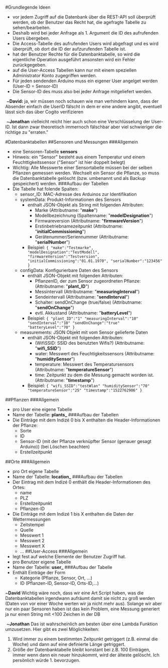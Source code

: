 #Grundlegende Ideen
- vor jedem Zugriff auf die Datenbank über die REST-API soll überprüft werden,
  ob der Benutzer das Recht hat, die agefragte Tabelle zu sehen/bearbeiten.
- Deshalb wird bei jeder Anfrage als 1. Argument die ID des aufrufenden Users übergeben. 
- Die Access-Tabelle des aufrufenden Users wird abgefragt und es wird überprüft,
   ob dort die ID der aufzurufenden Tabelle ist. 
- hat der Benutzer Rechte für die Datenbanktabelle, so wird die eigentliche Operation
  ausgeführt ansonsten wird ein Fehler zurückgegeben.
- auf die User-Access Tabellen kann nur mit einem speziellen Administrator Konto zugegriffen werden.
- Für jeden sendenden Arduino muss ein eigener User angelget werden (User-ID = Sensor-ID)
- Die Sensor-ID des muss also bei jeder Anfrage mitgeliefert werden.

&nbsp;~**David:** ja, wir müssen noch schauen wie man verhindern kann, dass der Absender einfach die UserID fälscht in dem er eine andere angibt, eventuell lässt sich das über Cogito verifizieren

&nbsp;~**Jonathan** vielleicht reicht hier auch schon eine Verschlüsselung der User-ID. Ist dann zwar theoretisch immernoch fälschbar aber viel schwieriger die richtige zu "erraten."

#Datenbanktabellen
##Sensoren und Messungen
###Allgemein
- eine Sensoren-Tabelle **sensors**
- Hinweis: ein "Sensor" besteht aus einem Temperatur und einem Feuchttigkeitssensor ("Sensor" ist hier doppelt belegt)
- Wichtig: Alle Messwerte einer Sensortabelle müssen bei der selben Pflanzen gemessen
  werden. Wechselt ein Sensor die Pflanze, so muss die Datenbanktabelle gelöscht
  (bzw. umbenannt und als Backup gespeichert) werden.
###Aufbau der Tabellen
- Die Tabelle hat folende Spalten:
    - sensor_ID: MAC-Adresse des Arduinos zur Identifikation
    - systemData: Produkt-Informationen des Sensors
        - enthalt JSON-Objekt als String mit folgenden Attributen:
            - Marke (Attributname: "**make**")
            - Modellbezeichnung (Spaltenname: "**modelDesignation**")
            - Firmwareversion (Attributname: "**firmwareVersion**")
            - Erstinbetriebnamezeitpunkt (Attributname: "**initialCommissioning**")
            - Gerätenummer/Seriennummer (Attributname: "**serialNumber**")
        - Beispiel:
            `{
             "make":"Testmarke",
             "modelDesignation":"TestModell",
             "firmwareVersion":"Testversion",
             "initialCommissioning":"01.01.1970",
             "serialNumber":"123456"
             }`
    - configData: Konfigurierbare Daten des Sensors
        - enthält JSON-Objekt mit folgenden Attributen:
            - PflanzenID, der zum Sensor zugeordneten Pflanze:  (Attributname: "**plant_ID**")
            - Messintervall (Attributname: "**measuringInterval**")
            - Sendeintervall (Attributname: "**sendInterval**")
            - Schalter: sendOnChange (true/false)  (Attributname: "**sendOnChange**")
            - evtl. Akkustand (Attributname: "**batteryLevel**")
        - Beispiel: 
            `{
             "plant_ID":"1"
             "measuringInterval":"10"
             "sendInterval":"10"
             "sendOnChange":"true"
             "batteryLevel":"70"
             }`
    - measurements: JSON Objekt mit vom Sensor gelieferte Daten
        - enthält JSON-Objekt mit folgenden Attributen:
            - (WifiSSID: SSID des benutzten Wifis?) (Attributname: "**wifi_SSID**")
            - water: Messwert des Feuchtigkeitssensors (Attributname: "**humiditySensor**") 
            - temperature: Messwert des Temperatursensors (Attributname: "**temperatureSensor**") 
            - time: Zeitpunkt zu dem die Messung gemacht worden ist. (Attributname: "**timestamp**") 
        - Beispiel:
             `{
             "wifi_SSID":"testWlan"
             "humiditySensor":"70"
             "temperatureSensor":"25"
             "timestamp":"1522762906"
             }`

##Pflanzen
###Allgemein
- pro User eine eigene Tabelle
- Name der Tabelle: **plants_<User-ID>**
###Aufbau der Tabellen
- Die Einträge mit dem Indizé 0 bis X enthalten die Header-Informationen der Pflanze:
    - Sorte
    - ID
    - Sensor-ID (mit der Pflanze verknüpfter Sensor (genauer gesagt Arduino)) (bei Löschen beachten)
    - Erstellzeitpunkt
    
##Orte
###Allgemein
- pro Ort eigene Tabelle
- Name der Tabelle: **location_<Orts-ID>**
###Aufbau der Tabellen
- Der Eintrag mit dem Indizé 0 enthält die Header-Informationen des Ortes:
    - name
    - PLZ
    - Erstellzeitpunkt
    - Pflanzen-ID
- Die Einträge mit dem Indizé 1 bis X enthalten die Daten der Wettermessungen
    - Zeitstempel
    - Quelle
    - Messwert 1
    - Messwert 2
    - Messwert X 
    - ...
##User-Access
###Allgemein
- legt fest auf welche Elemente der Benutzer Zugriff hat.
- pro Benutzer eigene Tabelle
- Name der Tabelle: **user_<User-ID>**
###Aufbau der Tabelle
- Enthält Einträge der Form
   - Kategorie (Pflanze, Sensor, Ort, ...)
   - ID (Pflanzen-ID, Sensor-ID, Orts-ID,...)
   
~**David** Wichtig wäre noch, dass wir eine Art Script haben, was die Datenbanktabellen irgendwann aufräumt damit sie nicht zu groß werden (Daten von vor einer Woche werten wir ja nicht mehr aus). Solange wir aber nur ein paar Sensoren haben ist das kein Problem, eine Messung generiert ja nur einen String mit <100 Zeichen in der DB


&nbsp;~**Jonathan** Das ist wahrscheinlich am besten über eine Lambda Funktion umzusetzen. Hier gibt es zwei Möglichkeiten:
 1. Wird immer zu einem bestimmten Zeitpunkt getriggert (z.B. einmal die Woche) und dann auf eine definierte Länge getriggert.
 2. Größe der Datenbanktabelle bleibt konstant bei z.B. 100 Einträgen, immer wenn dann ein neuer hinzukommt, wird der älteste gelöscht.
 Ich persönlich würde 1. bevorzugen.